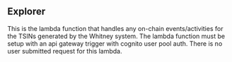 ## Explorer 

This is the lambda function that handles any on-chain events/activities for the TSINs generated by the Whitney system. The lambda function must be setup with an api gateway trigger with cognito user pool auth.
There is no user submitted request for this lambda.